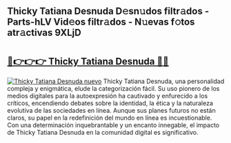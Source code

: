 ## Thicky Tatiana Desnuda D𝚎sn𝚞dos filtr𝚊dos - Parts-hLV Vid𝚎os filtr𝚊dos - N𝚞evas f𝚘tos atr𝚊ctivas 9XLjD

# <h2><a href="http://mbd3zj2.tromn.icu/?c=Thicky+Tatiana+Desnuda">🔗👉👉👉 Thicky Tatiana Desnuda 🔗🔗</a></h2>

[![Thicky Tatiana Desnuda nuevo](https://i.imgur.com/pEAQMta.gif)](http://mbd3zj2.tromn.icu/?c=Thicky+Tatiana+Desnuda)
Thicky Tatiana Desnuda, una personalidad compleja y enigmática, elude la categorización fácil. Su uso pionero de los medios digitales para la autoexpresión ha cautivado y enfurecido a los críticos, encendiendo debates sobre la identidad, la ética y la naturaleza evolutiva de las sociedades en línea. Aunque sus planes futuros no están claros, su papel en la redefinición del mundo en línea es incuestionable. Con una determinación inquebrantable y un encanto innegable, el impacto de Thicky Tatiana Desnuda en la comunidad digital es significativo.
